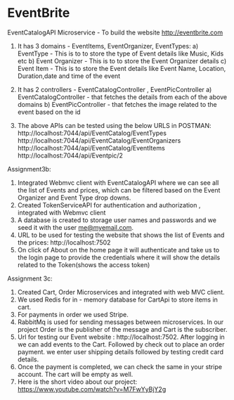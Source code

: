 # EventBrite
EventCatalogAPI Microservice - To build the website http://eventbrite.com
1. It has 3 domains - EventItems, EventOrganizer, EventTypes:
 a) EventType  - This is to to store the type of Event details like Music, Kids etc 
 b) Event Organizer - This is to to store the Event Organizer details
 c) Event Item - This is to store the Event details like Event Name, Location, Duration,date and time of the event
2. It has 2 controllers - EventCatalogController , EventPicController
    a) EventCatalogController - that fetches the details from each of the above domains
    b) EventPicController - that fetches the image related to the event based on the id
    
3. The above APIs can be tested using the below URLS in POSTMAN:
http://localhost:7044/api/EventCatalog/EventTypes
http://localhost:7044/api/EventCatalog/EventOrganizers
http://localhost:7044/api/EventCatalog/EventItems
http://localhost:7044/api/Eventpic/2

Assignment3b:

1. Integrated Webmvc client with EventCatalogAPI where we can see all the list of Events and prices, which can be filtered based on the Event Organizer and Event Type drop downs.
2. Created TokenServiceAPI for authentication and authorization , integrated with Webmvc client
3. A database is created to storage user names and passwords and we seed it with the user me@myemail.com.
4. URL to be used for testing the website that shows the list of Events and the prices:
http://localhost:7502
5. On click of About on the home page it will authenticate and take us to the login page to provide the credentials where it will show the details related to the Token(shows the access token)

Assignment 3c:

1. Created Cart, Order Microservices and integrated with web MVC client.
2. We used Redis for in - memory database for CartApi to store items in cart. 
3. For payments in order we used Stripe.
4. RabbitMq is used for sending messages between microservices. In our project Order is the publisher of the message and Cart is the subscriber.
5. Url for testing our Event website : http://localhost:7502. After logging in we can add events to the Cart. Followed by check out to place an order  payment.
   we enter user shipping details followed by testing credit card details.
6. Once the payment is completed, we can check the same in your stripe account. The cart will be empty as well.
7. Here is the short video about our project:  https://www.youtube.com/watch?v=M7FwYyBjY2g
